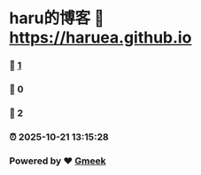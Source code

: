 # haru的博客 :link: https://haruea.github.io 
### :page_facing_up: [1](https://haruea.github.io/tag.html) 
### :speech_balloon: 0 
### :hibiscus: 2 
### :alarm_clock: 2025-10-21 13:15:28 
### Powered by :heart: [Gmeek](https://github.com/Meekdai/Gmeek)
